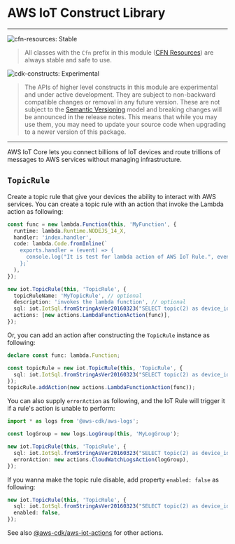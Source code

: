 # AWS IoT Construct Library
<!--BEGIN STABILITY BANNER-->

---

![cfn-resources: Stable](https://img.shields.io/badge/cfn--resources-stable-success.svg?style=for-the-badge)

> All classes with the `Cfn` prefix in this module ([CFN Resources]) are always stable and safe to use.
>
> [CFN Resources]: https://docs.aws.amazon.com/cdk/latest/guide/constructs.html#constructs_lib

![cdk-constructs: Experimental](https://img.shields.io/badge/cdk--constructs-experimental-important.svg?style=for-the-badge)

> The APIs of higher level constructs in this module are experimental and under active development.
> They are subject to non-backward compatible changes or removal in any future version. These are
> not subject to the [Semantic Versioning](https://semver.org/) model and breaking changes will be
> announced in the release notes. This means that while you may use them, you may need to update
> your source code when upgrading to a newer version of this package.

---

<!--END STABILITY BANNER-->

AWS IoT Core lets you connect billions of IoT devices and route trillions of
messages to AWS services without managing infrastructure.

## `TopicRule`

Create a topic rule that give your devices the ability to interact with AWS services.
You can create a topic rule with an action that invoke the Lambda action as following:

```ts
const func = new lambda.Function(this, 'MyFunction', {
  runtime: lambda.Runtime.NODEJS_14_X,
  handler: 'index.handler',
  code: lambda.Code.fromInline(`
    exports.handler = (event) => {
      console.log("It is test for lambda action of AWS IoT Rule.", event);
    };`
  ),
});

new iot.TopicRule(this, 'TopicRule', {
  topicRuleName: 'MyTopicRule', // optional
  description: 'invokes the lambda function', // optional
  sql: iot.IotSql.fromStringAsVer20160323("SELECT topic(2) as device_id, timestamp() as timestamp FROM 'device/+/data'"),
  actions: [new actions.LambdaFunctionAction(func)],
});
```

Or, you can add an action after constructing the `TopicRule` instance as following:

```ts
declare const func: lambda.Function;

const topicRule = new iot.TopicRule(this, 'TopicRule', {
  sql: iot.IotSql.fromStringAsVer20160323("SELECT topic(2) as device_id, timestamp() as timestamp FROM 'device/+/data'"),
});
topicRule.addAction(new actions.LambdaFunctionAction(func));
```

You can also supply `errorAction` as following,
and the IoT Rule will trigger it if a rule's action is unable to perform:

```ts
import * as logs from '@aws-cdk/aws-logs';

const logGroup = new logs.LogGroup(this, 'MyLogGroup');

new iot.TopicRule(this, 'TopicRule', {
  sql: iot.IotSql.fromStringAsVer20160323("SELECT topic(2) as device_id, timestamp() as timestamp FROM 'device/+/data'"),
  errorAction: new actions.CloudWatchLogsAction(logGroup),
});
```

If you wanna make the topic rule disable, add property `enabled: false` as following:

```ts
new iot.TopicRule(this, 'TopicRule', {
  sql: iot.IotSql.fromStringAsVer20160323("SELECT topic(2) as device_id, timestamp() as timestamp FROM 'device/+/data'"),
  enabled: false,
});
```

See also [@aws-cdk/aws-iot-actions](https://docs.aws.amazon.com/cdk/api/latest/docs/aws-iot-actions-readme.html) for other actions.
